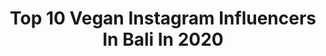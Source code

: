 ---
title: Top 10 Vegan Instagram Influencers In Bali In 2020
description: >-
  Find top vegan Instagram influencers in Bali in 2020. Most popular hashtags: #stayhome #health #plantbasedfood #veganbali.
platform: Instagram
profiles:
  - username: "iamyunessa"
    fullname: >-
      y u n e s s a
    location: "Indonesia"
    followers: 14632
    engagement: 746
    commentsToLikes: 0.023761
    id: ck15pjyucy96t0i196ufmw7ch
    verified: false
    hashtags: "#feedissoclean, #bealpha, #winter, #nycphotography"
  - username: "justonewayticket"
    fullname: >-
      Hi, I'm Sab!
    location: "Indonesia"
    followers: 33156
    engagement: 101
    commentsToLikes: 0.066467
    id: ck0tuxbii935x0i19avj9gp1w
    verified: false
    hashtags: "#loykratong, #ubudvegan, #plantbased, #womenretreat"
  - username: "bybashair"
    fullname: >-
      Bashair 🏡Jeddah
    location: "Indonesia"
    followers: 103665
    engagement: 297
    commentsToLikes: 0.096679
    id: ck55nwkn275590i11xb4rw97j
    verified: false
    hashtags: "#vegantravel, #luxurytraveller, #luxurylistings, #discoverbali"
  - username: "axelschura"
    fullname: >-
      Axel Schurawlow 🥑
    location: "Indonesia"
    followers: 20659
    engagement: 573
    commentsToLikes: 0.027563
    id: ck0ttg7i12ksr0i195fpjvruy
    verified: false
    hashtags: "#vegantraining, #mentalwellness, #mentalhealthsupport, #veganlondon"
  - username: "rawtransitiondiet"
    fullname: >-
      Damian Gardynik 🌱
    location: "Indonesia"
    followers: 6700
    engagement: 513
    commentsToLikes: 0.062691
    id: ck9wd2bi1dr640j780ut0ekly
    verified: false
    hashtags: "#lockdown, #diversity, #earthday, #plumeria"
  - username: "wiolettatuschnio"
    fullname: >-
      vegan ⦙ health ⦙ sustainable
    location: "Indonesia"
    followers: 16829
    engagement: 611
    commentsToLikes: 0.059006
    id: ck0ttg76y2kre0i19q8ixjxqe
    verified: false
    hashtags: "#sustainability, #selfcare, #granola, #vegansnack"
  - username: "paulauchoa_"
    fullname: >-
      | Paula Uchoa |
    location: "Indonesia"
    followers: 5648
    engagement: 1070
    commentsToLikes: 0.092436
    id: ck9h9mg4p92cc0j78v27dfacv
    verified: false
    hashtags: "#stayhome, #rawvegan, #covid, #athome"
  - username: "malsvensson"
    fullname: >-
      ♌︎ Malin ☽                  🇸🇪
    location: "Indonesia"
    followers: 25135
    engagement: 209
    commentsToLikes: 0.040479
    id: ck6u7m9f7mcvp0j71xbx98zbe
    verified: false
    hashtags: "#ceremony, #dreamland, #lekelekewaterfall, #natureza"
  - username: "clairesharrynroberto"
    fullname: >-
      PLANT-BASED ⋆ Vegan Chef
    location: "Indonesia"
    followers: 16919
    engagement: 296
    commentsToLikes: 0.082037
    id: ck6tuzgzdjb7u0j718zu46nk3
    verified: false
    hashtags: "#doha, #ayurvedic, #easyrecipe, #enoughsaid"
  - username: "aris_19"
    fullname: >-
      Kadek Aris Budiarta || Bali
    location: "Indonesia"
    followers: 4894
    engagement: 891
    commentsToLikes: 0.065741
    id: ck0uehfw0lhd20i198g3jvla8
    verified: false
    hashtags: "#thegoldencity, #tsaongaf, #stayhome, #sunset"
---